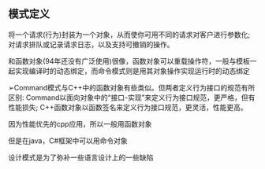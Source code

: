 ## 模式定义
将一个请求(行为)封装为一个对象，从而使你可用不同的请求对客户进行参数化;对请求排队或记录请求日志，以及支持可撤销的操作。


和函数对象(94年还没有广泛使用)很像，函数对象可以重载操作符，一般与模板一起实现编译时的动态绑定，而命令模式则是用其对象操作实现运行时的动态绑定


➢Command模式与C++中的函数对象有些类似。但两者定义行为接口的规范有所区别: Command以面向对象中的“接口-实现”来定义行为接口规范，更严格，但有性能损失; C++函数对象以函数签名来定义行为接口规范，更灵活，性能更高。


因为性能优先的cpp应用，所以一般用函数对象

但是在java，C#框架中可以用命令对象

设计模式是为了弥补一些语言设计上的一些缺陷